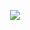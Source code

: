 <p align="center">
  <a href="https://skillicons.dev">
    <img src="https://skillicons.dev/icons?i=typescript,nextjs,angular,nodejs,react,flutter,reactative"/>
  </a>
</p>
